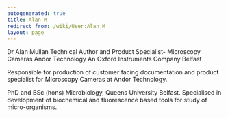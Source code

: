 ```yaml
---
autogenerated: true
title: Alan M
redirect_from: /wiki/User:Alan_M
layout: page
---
```


Dr Alan Mullan Technical Author and Product Specialist- Microscopy
Cameras Andor Technology An Oxford Instruments Company Belfast

Responsible for production of customer facing documentation and product
specialist for Microscopy Cameras at Andor Technology.

PhD and BSc (hons) Microbiology, Queens University Belfast. Specialised
in development of biochemical and fluorescence based tools for study of
micro-organisms.
